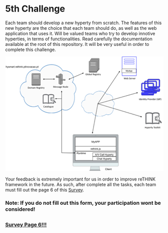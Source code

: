 # 5th Challenge

Each team should develop a new hyperty from scratch. The features of this new hyperty are the choice that each team should do, as well as the web application that uses it. Will be valued teams who try to develop innotive hyperties, in terms of functionalities. 
Read carefully the documentation available at the root of this repository. It will be very useful in order to complete this challenge.


![5th Challenge](https://github.com/BernardoMG/dev-reTHINK-Hackathon/blob/master/Figures/4-Challenge.jpg)


Your feedback is extremely important for us in order to improve reTHINK framework in the future. As such, after complete all the tasks, each team must fill out the page 6 of this [Survey](https://docs.google.com/forms/d/e/1FAIpQLSeFt56Ura0zkTqg_VX9od_jBZtE3-2mt_urTFvxsoRuQ3uJRw/viewform). 

### Note: If you do not fill out this form, your participation wont be considered! 

##

### [Survey Page 6!!!](https://docs.google.com/forms/d/e/1FAIpQLSeFt56Ura0zkTqg_VX9od_jBZtE3-2mt_urTFvxsoRuQ3uJRw/viewform) 
